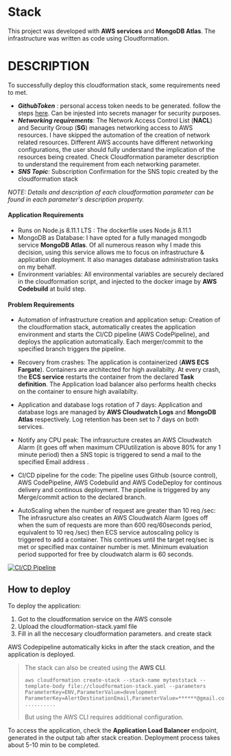 # Stack

This project was developed with **AWS services** and **MongoDB Atlas**. The infrastructure was written as code using Cloudformation. 

# DESCRIPTION
To successfully deploy this cloudformation stack, some requirements need to met.

* ***GithubToken*** : personal access token needs to be generated. follow the steps [here](https://docs.github.com/en/free-pro-team@latest/github/authenticating-to-github/creating-a-personal-access-token). Can be injested into secrets manager for security purposes.
* ***Networking requirements***: The Network Access Control List (**NACL**)  and Security Group (**SG**) manages networking access to AWS resources. I have skipped the automation of the creation of network related resources. Different AWS accounts have different networking configurations, the user should fully understand the implication of the resources being created.  Check Cloudformation parameter description to understand the requirement from each networking parameter.
* ***SNS Topic***:  Subscription Confirmation for the SNS topic created by the cloudformation stack

*NOTE: Details and description of each cloudformation parameter can be found in each parameter's description property.*



#### Application Requirements

-   Runs on Node.js 8.11.1 LTS : The dockerfile uses Node.js 8.11.1
-   MongoDB as Database: I have opted for a fully managed mongodb service **MongoDB Atlas**. Of all numerous reason why I made this decision, using this service allows me to focus on infrastructure & application deployment. It also manages database administration tasks on my behalf.
-   Environment variables: All environmental variables are securely declared in the cloudformation script, and injected to the docker image by **AWS Codebuild** at build step.

#### Problem Requirements

 -   Automation of infrastructure creation and application setup:   Creation of the cloudformation stack, automatically creates the application environment and starts the CI/CD pipeline (AWS CodePipeline), and deploys the application automatically. Each merger/commit  to the specified branch triggers the pipeline.

 -  Recovery from crashes:  The application is containerized (**AWS ECS Fargate**). Containers are architected for high availabilty. At every crash, the **ECS service** restarts the container from the declared **Task definition**. The Application load balancer also performs health checks on the container to ensure high availabilty.
 -  Application and database logs rotation of 7 days: Application and database logs are managed by **AWS Cloudwatch Logs** and **MongoDB Atlas** respectively. Log retention has been set to 7 days on both services.
 -  Notify any CPU peak: The infrasructure creates an AWS Cloudwatch Alarm (it goes off when maximum CPUutilization is above 80% for any 1 minute period) then a SNS topic is triggered to send a mail to the specified Email address .
 -  CI/CD pipeline for the code: The pipeline uses Github (source control), AWS CodePipeline, AWS Codebuild and AWS CodeDeploy for continous delivery and continous deployment. The pipeline is triggered by any Merge/commit action to the declared branch.
 -  AutoScaling when the number of request are greater than 10 req /sec: The infrasructure also creates an AWS Cloudwatch Alarm (goes off when the sum of requests are more than 600 req/60seconds period, equivalent to 10 req /sec) then ECS service autoscaling policy is triggered to add a container. This continues until the target req/sec is met or specified max container number is met. Minimum evaluation period supported for free by cloudwatch alarm is 60 seconds.


<a href="https://ibb.co/hWMXYr4"><img src="https://i.ibb.co/jM5VJqQ/ci-cd-Diagram22.jpg" alt="CI/CD Pipeline" border="0"></a>

## How to deploy
To deploy the application:
 1. Got to the cloudformation service on the AWS console
 2. Upload the cloudformation-stack.yaml file
 3. Fill in all the neccesary cloudformation parameters. and create stack

AWS Codepipeline automatically kicks in after the stack creation, and the application is deployed. 

> The stack can also be created using the **AWS CLI**. 
> 
>     aws cloudformation create-stack --stack-name myteststack --template-body file://cloudformation-stack.yaml --parameters ParameterKey=ENV,ParameterValue=development ParameterKey=AlertDestinationEmail,ParameterValue=******@gmail.com ..........
> 
> But using the AWS CLI  requires additional configuration.

To access the application, check the **Application Load Balancer**  endpoint, generated in the output tab after stack creation. Deployment process takes about 5-10 min to be completed.


```
